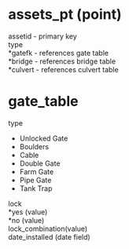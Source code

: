 assets_pt (point)
=================
assetid - primary key  
type  
*gatefk - references gate table  
*bridge - references bridge table  
*culvert - references culvert table  





gate_table  
==========
type  
*	Unlocked Gate  
*	Boulders  
*	Cable  
*	Double Gate  
* Farm Gate  
*	Pipe Gate  
*	Tank Trap  

lock  
*yes (value)  
*no (value)  
lock_combination(value)  
date_installed (date field)  


